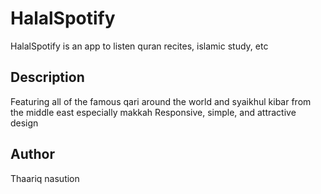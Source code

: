 # HalalSpotify

HalalSpotify is an app to listen quran recites, islamic study, etc

## Description

Featuring all of the famous qari around the world and syaikhul kibar from the middle east especially makkah
Responsive, simple, and attractive design











## Author

Thaariq nasution

